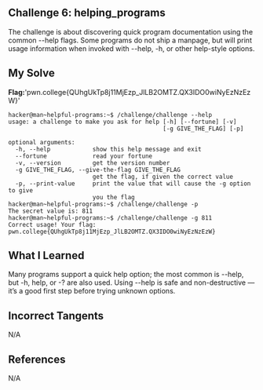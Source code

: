 ## Challenge 6: helping_programs

The challenge is about discovering quick program documentation using the common --help flags. 
Some programs do not ship a manpage, but will print usage information when invoked with --help, -h, or other help-style options.


## My Solve 
**Flag:**'pwn.college{QUhgUkTp8j11MjEzp_JlLB2OMTZ.QX3IDO0wiNyEzNzEzW}'

```
hacker@man~helpful-programs:~$ /challenge/challenge --help
usage: a challenge to make you ask for help [-h] [--fortune] [-v]
                                            [-g GIVE_THE_FLAG] [-p]

optional arguments:
  -h, --help            show this help message and exit
  --fortune             read your fortune
  -v, --version         get the version number
  -g GIVE_THE_FLAG, --give-the-flag GIVE_THE_FLAG
                        get the flag, if given the correct value
  -p, --print-value     print the value that will cause the -g option to give
                        you the flag
hacker@man~helpful-programs:~$ /challenge/challenge -p
The secret value is: 811
hacker@man~helpful-programs:~$ /challenge/challenge -g 811
Correct usage! Your flag: pwn.college{QUhgUkTp8j11MjEzp_JlLB2OMTZ.QX3IDO0wiNyEzNzEzW}
```

## What I Learned

Many programs support a quick help option; the most common is --help, but -h, help, or -? are also used.
Using --help is safe and non-destructive — it’s a good first step before trying unknown options.

## Incorrect Tangents

N/A


## References

N/A
